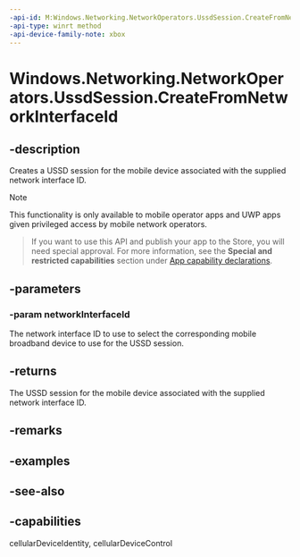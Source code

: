 ```yaml
---
-api-id: M:Windows.Networking.NetworkOperators.UssdSession.CreateFromNetworkInterfaceId(System.String)
-api-type: winrt method
-api-device-family-note: xbox
---
```


<!-- Method syntax
public Windows.Networking.NetworkOperators.UssdSession CreateFromNetworkInterfaceId(System.String networkInterfaceId)
-->

# Windows.Networking.NetworkOperators.UssdSession.CreateFromNetworkInterfaceId

## -description
Creates a USSD session for the mobile device associated with the supplied network interface ID.

> [!NOTE]
> This functionality is only available to mobile operator apps and UWP apps given privileged access by mobile network operators.



> If you want to use this API and publish your app to the Store, you will need special approval. For more information, see the **Special and restricted capabilities** section under [App capability declarations](https://docs.microsoft.com/windows/uwp/packaging/app-capability-declarations). 

## -parameters
### -param networkInterfaceId
The network interface ID to use to select the corresponding mobile broadband device to use for the USSD session.

## -returns
The USSD session for the mobile device associated with the supplied network interface ID.

## -remarks

## -examples

## -see-also

## -capabilities
cellularDeviceIdentity, cellularDeviceControl

